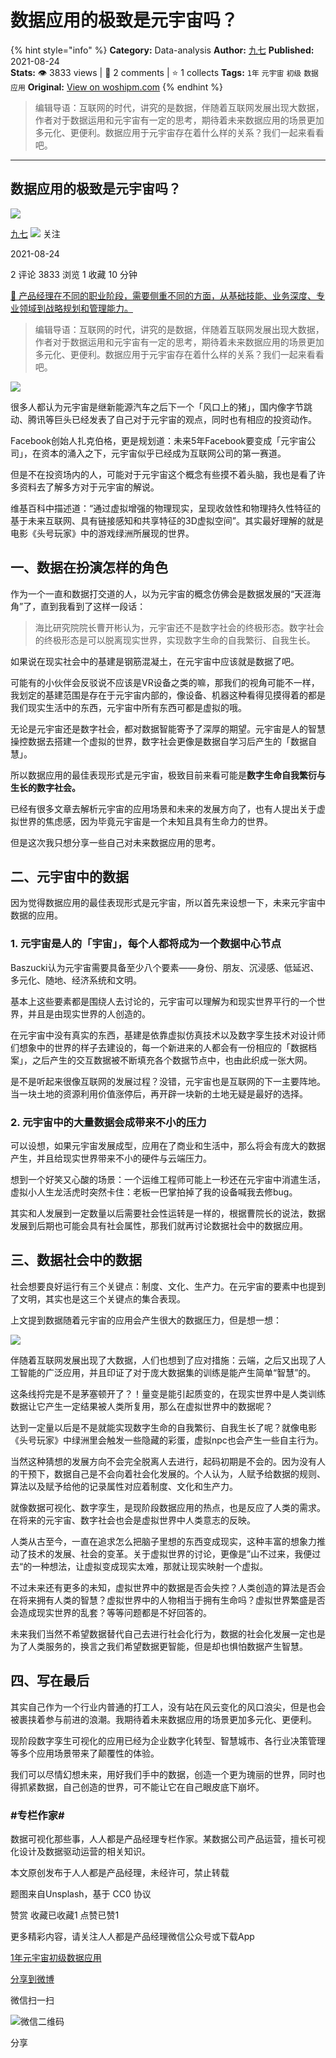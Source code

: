 # 数据应用的极致是元宇宙吗？
{% hint style="info" %}
**Category:** Data-analysis
**Author:** [九七](https://www.woshipm.com/u/1149002)
**Published:** 2021-08-24  
**Stats:** 👁️ 3833 views | 💬 2 comments | ⭐ 1 collects
**Tags:** `1年` `元宇宙` `初级` `数据应用`
**Original:** [View on woshipm.com](https://www.woshipm.com/data-analysis/5099457.html)
{% endhint %}
> 编辑导语：互联网的时代，讲究的是数据，伴随着互联网发展出现大数据，作者对于数据运用和元宇宙有一定的思考，期待着未来数据应用的场景更加多元化、更便利。数据应用于元宇宙存在着什么样的关系？我们一起来看看吧。

---

## 数据应用的极致是元宇宙吗？

[![](https://image.woshipm.com/wp-files/2021/07/xGWVKprR02jObP50eCoi.jpg!/both/72x72)](https://www.woshipm.com/u/1149002)

[九七](https://www.woshipm.com/u/1149002) ![](https://static.woshipm.com/tag/1121_1@2x.png) 关注

2021-08-24

2 评论 3833 浏览 1 收藏 10 分钟

[🔗 产品经理在不同的职业阶段，需要侧重不同的方面，从基础技能、业务深度、专业领域到战略规划和管理能力。](https://ke.qidianla.com/courses/90pm)

> 编辑导语：互联网的时代，讲究的是数据，伴随着互联网发展出现大数据，作者对于数据运用和元宇宙有一定的思考，期待着未来数据应用的场景更加多元化、更便利。数据应用于元宇宙存在着什么样的关系？我们一起来看看吧。

![](https://image.yunyingpai.com/wp/2021/08/4Sb5mIagkqYoDo9Mvv3E.png)

很多人都认为元宇宙是继新能源汽车之后下一个「风口上的猪」，国内像字节跳动、腾讯等巨头已经发表了自己对于元宇宙的观点，同时也有相应的投资动作。

Facebook创始人扎克伯格，更是规划道：未来5年Facebook要变成「元宇宙公司」，在资本的涌入之下，元宇宙似乎已经成为互联网公司的第一赛道。

但是不在投资场内的人，可能对于元宇宙这个概念有些摸不着头脑，我也是看了许多资料去了解多方对于元宇宙的解说。

维基百科中描述道：“通过虚拟增强的物理现实，呈现收敛性和物理持久性特征的基于未来互联网、具有链接感知和共享特征的3D虚拟空间”。其实最好理解的就是电影《头号玩家》中的游戏绿洲所展现的世界。

## 一、数据在扮演怎样的角色

作为一个一直和数据打交道的人，以为元宇宙的概念仿佛会是数据发展的“天涯海角”了，直到我看到了这样一段话：

> 海比研究院院长曹开彬认为，元宇宙还不是数字社会的终极形态。数字社会的终极形态是可以脱离现实世界，实现数字生命的自我繁衍、自我生长。

如果说在现实社会中的基建是钢筋混凝土，在元宇宙中应该就是数据了吧。

可能有的小伙伴会反驳说不应该是VR设备之类的嘛，那我们的视角可能不一样，我划定的基建范围是存在于元宇宙内部的，像设备、机器这种看得见摸得着的都是我们现实生活中的东西，元宇宙中所有东西可都是虚拟的哦。

无论是元宇宙还是数字社会，都对数据智能寄予了深厚的期望。元宇宙是人的智慧操控数据去搭建一个虚拟的世界，数字社会更像是数据自学习后产生的「数据自慧」。

所以数据应用的最佳表现形式是元宇宙，极致目前来看可能是**数字生命自我繁衍与生长的数字社会。**

已经有很多文章去解析元宇宙的应用场景和未来的发展方向了，也有人提出关于虚拟世界的焦虑感，因为毕竟元宇宙是一个未知且具有生命力的世界。

但是这次我只想分享一些自己对未来数据应用的思考。

## 二、元宇宙中的数据

因为觉得数据应用的最佳表现形式是元宇宙，所以首先来设想一下，未来元宇宙中数据的应用。

### 1\. 元宇宙是人的「宇宙」，每个人都将成为一个数据中心节点

Baszucki认为元宇宙需要具备至少八个要素——身份、朋友、沉浸感、低延迟、多元化、随地、经济系统和文明。

基本上这些要素都是围绕人去讨论的，元宇宙可以理解为和现实世界平行的一个世界，并且是由现实世界的人创造的。

在元宇宙中没有真实的东西，基建是依靠虚拟仿真技术以及数字孪生技术对设计师们想象中的世界的样子去建设的，每一个新进来的人都会有一份相应的「数据档案」，之后产生的交互数据被不断填充各个数据节点中，也由此织成一张大网。

是不是听起来很像互联网的发展过程？没错，元宇宙也是互联网的下一主要阵地。当一块土地的资源利用价值涨停后，再开辟一块新的土地无疑是最好的选择。

### 2\. 元宇宙中的大量数据会成带来不小的压力

可以设想，如果元宇宙发展成型，应用在了商业和生活中，那么将会有庞大的数据产生，并且给现实世界带来不小的硬件与云端压力。

想到一个好笑又心酸的场景：一个运维工程师可能上一秒还在元宇宙中消遣生活，虚拟小人生龙活虎时突然卡住：老板一巴掌拍掉了我的设备喊我去修bug。

其实和人发展到一定数量以后需要社会性运转是一样的，根据曹院长的说法，数据发展到后期也可能会具有社会属性，那我们就再讨论数据社会中的数据应用。

## 三、数据社会中的数据

社会想要良好运行有三个关键点：制度、文化、生产力。在元宇宙的要素中也提到了文明，其实也是这三个关键点的集合表现。

上文提到数据随着元宇宙的应用会产生很大的数据压力，但是想一想：

![](https://image.woshipm.com/wp-files/2021/08/Vl7Kq5FSWh2ODg7kUiNs.png)

伴随着互联网发展出现了大数据，人们也想到了应对措施：云端，之后又出现了人工智能的广泛应用，并且印证了对于庞大数据集的训练是能产生简单“智慧”的。

这条线捋完是不是茅塞顿开了？！量变是能引起质变的，在现实世界中是人类训练数据让它产生一定结果被人类所复用，那么在虚拟世界中的数据呢？

达到一定量以后是不是就能实现数字生命的自我繁衍、自我生长了呢？就像电影《头号玩家》中绿洲里会触发一些隐藏的彩蛋，虚拟npc也会产生一些自主行为。

当然这种猜想的发展方向不会完全脱离人去进行，起码初期是不会的。因为没有人的干预下，数据自己是不会向着社会化发展的。个人认为，人赋予给数据的规则、算法以及赋予给他的记录属性对应着制度、文化和生产力。

就像数据可视化、数字孪生，是现阶段数据应用的热点，也是反应了人类的需求。在将来的元宇宙、数字社会也会是虚拟世界中人类意志的反映。

人类从古至今，一直在追求怎么把脑子里想的东西变成现实，这种丰富的想象力推动了技术的发展、社会的变革。关于虚拟世界的讨论，更像是”山不过来，我便过去“的一种想法，让虚拟变成现实太难，那就让现实映射一个虚拟。

不过未来还有更多的未知，虚拟世界中的数据是否会失控？人类创造的算法是否会在将来拥有人类的智慧？虚拟世界中的人物相当于拥有生命吗？虚拟世界繁盛是否会造成现实世界的乱套？等等问题都是不好回答的。

未来我们当然不希望数据替代自己去进行社会化行为，数据的社会化发展一定也是为了人类服务的，换言之我们希望数据更智能，但是却也惧怕数据产生智慧。

## 四、写在最后

其实自己作为一个行业内普通的打工人，没有站在风云变化的风口浪尖，但是也会被裹挟着参与前进的浪潮。我期待着未来数据应用的场景更加多元化、更便利。

现阶段数字孪生可视化的应用已经为企业数字化转型、智慧城市、各行业决策管理等多个应用场景带来了颠覆性的体验。

我们可以尽情幻想未来，用好我们手中的数据，创造一个更为瑰丽的世界，同时也得抓紧数据，自己创造的世界，可不能让它在自己眼皮底下崩坏。

### #专栏作家#

数据可视化那些事，人人都是产品经理专栏作家。某数据公司产品运营，擅长可视化设计及数据驱动运营的相关知识。

本文原创发布于人人都是产品经理，未经许可，禁止转载

题图来自Unsplash，基于 CC0 协议

赞赏 收藏已收藏1 点赞已赞1

更多精彩内容，请关注人人都是产品经理微信公众号或下载App

[1年](https://www.woshipm.com/tag/1%e5%b9%b4)[元宇宙](https://www.woshipm.com/tag/%e5%85%83%e5%ae%87%e5%ae%99)[初级](https://www.woshipm.com/tag/%e5%88%9d%e7%ba%a7)[数据应用](https://www.woshipm.com/tag/%e6%95%b0%e6%8d%ae%e5%ba%94%e7%94%a8)

[分享到微博](https://service.weibo.com/share/share.php?appkey=2775287854&title=数据应用的极致是元宇宙吗？&url=https://www.woshipm.com/data-analysis/5099457.html&pic=https://image.yunyingpai.com/wp/2021/08/4Sb5mIagkqYoDo9Mvv3E.png)

微信扫一扫

![微信二维码](https://api.pwmqr.com/qrcode/create/?url=https://www.woshipm.com/data-analysis/5099457.html)

分享